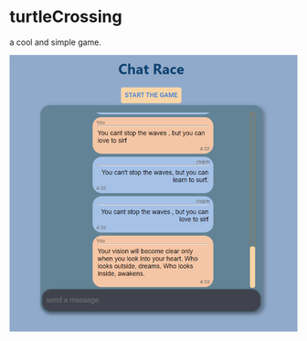 # turtleCrossing

a cool and simple game.

![](https://github.com/chaim-shwartz/ChatRace/blob/master/Screenshot%20(76).png)
